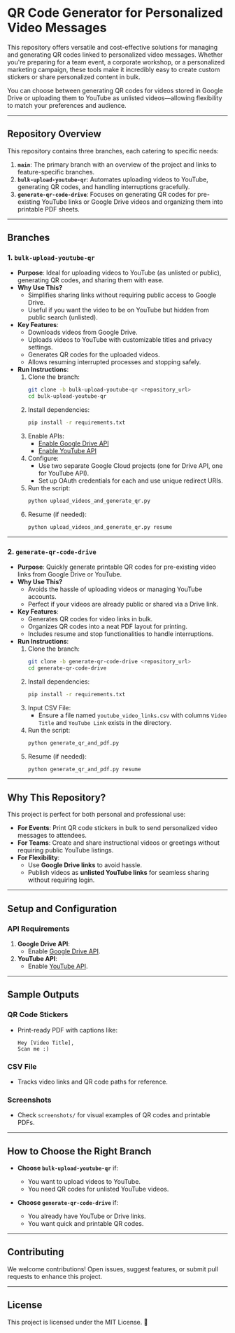 # **QR Code Generator for Personalized Video Messages**

This repository offers versatile and cost-effective solutions for managing and generating QR codes linked to personalized video messages. Whether you're preparing for a team event, a corporate workshop, or a personalized marketing campaign, these tools make it incredibly easy to create custom stickers or share personalized content in bulk. 

You can choose between generating QR codes for videos stored in Google Drive or uploading them to YouTube as unlisted videos—allowing flexibility to match your preferences and audience. 

---

## **Repository Overview**

This repository contains three branches, each catering to specific needs:

1. **`main`**: The primary branch with an overview of the project and links to feature-specific branches.
2. **`bulk-upload-youtube-qr`**: Automates uploading videos to YouTube, generating QR codes, and handling interruptions gracefully.
3. **`generate-qr-code-drive`**: Focuses on generating QR codes for pre-existing YouTube links or Google Drive videos and organizing them into printable PDF sheets.

---

## **Branches**

### **1. `bulk-upload-youtube-qr`**
- **Purpose**: Ideal for uploading videos to YouTube (as unlisted or public), generating QR codes, and sharing them with ease.
- **Why Use This?**
  - Simplifies sharing links without requiring public access to Google Drive.
  - Useful if you want the video to be on YouTube but hidden from public search (unlisted).
- **Key Features**:
  - Downloads videos from Google Drive.
  - Uploads videos to YouTube with customizable titles and privacy settings.
  - Generates QR codes for the uploaded videos.
  - Allows resuming interrupted processes and stopping safely.
- **Run Instructions**:
  1. Clone the branch:
     ```bash
     git clone -b bulk-upload-youtube-qr <repository_url>
     cd bulk-upload-youtube-qr
     ```
  2. Install dependencies:
     ```bash
     pip install -r requirements.txt
     ```
  3. Enable APIs:
     - [Enable Google Drive API](https://console.cloud.google.com/apis/library/drive.googleapis.com?project=<project-id>)
     - [Enable YouTube API](https://console.cloud.google.com/apis/library/youtube.googleapis.com?project=<project-id>)
  4. Configure:
     - Use two separate Google Cloud projects (one for Drive API, one for YouTube API).
     - Set up OAuth credentials for each and use unique redirect URIs.
  5. Run the script:
     ```bash
     python upload_videos_and_generate_qr.py
     ```
  6. Resume (if needed):
     ```bash
     python upload_videos_and_generate_qr.py resume
     ```

---

### **2. `generate-qr-code-drive`**
- **Purpose**: Quickly generate printable QR codes for pre-existing video links from Google Drive or YouTube.
- **Why Use This?**
  - Avoids the hassle of uploading videos or managing YouTube accounts.
  - Perfect if your videos are already public or shared via a Drive link.
- **Key Features**:
  - Generates QR codes for video links in bulk.
  - Organizes QR codes into a neat PDF layout for printing.
  - Includes resume and stop functionalities to handle interruptions.
- **Run Instructions**:
  1. Clone the branch:
     ```bash
     git clone -b generate-qr-code-drive <repository_url>
     cd generate-qr-code-drive
     ```
  2. Install dependencies:
     ```bash
     pip install -r requirements.txt
     ```
  3. Input CSV File:
     - Ensure a file named `youtube_video_links.csv` with columns `Video Title` and `YouTube Link` exists in the directory.
  4. Run the script:
     ```bash
     python generate_qr_and_pdf.py
     ```
  5. Resume (if needed):
     ```bash
     python generate_qr_and_pdf.py resume
     ```

---

## **Why This Repository?**

This project is perfect for both personal and professional use:
- **For Events**: Print QR code stickers in bulk to send personalized video messages to attendees.
- **For Teams**: Create and share instructional videos or greetings without requiring public YouTube listings.
- **For Flexibility**: 
  - Use **Google Drive links** to avoid hassle.
  - Publish videos as **unlisted YouTube links** for seamless sharing without requiring login.

---

## **Setup and Configuration**

### **API Requirements**
1. **Google Drive API**:
   - Enable [Google Drive API](https://console.cloud.google.com/apis/library/drive.googleapis.com).
2. **YouTube API**:
   - Enable [YouTube API](https://console.cloud.google.com/apis/library/youtube.googleapis.com).

---

## **Sample Outputs**

### **QR Code Stickers**
- Print-ready PDF with captions like:
  ```text
  Hey [Video Title],
  Scan me :)
  ```

### **CSV File**
- Tracks video links and QR code paths for reference.

### **Screenshots**
- Check `screenshots/` for visual examples of QR codes and printable PDFs.

---

## **How to Choose the Right Branch**

- **Choose `bulk-upload-youtube-qr`** if:
  - You want to upload videos to YouTube.
  - You need QR codes for unlisted YouTube videos.

- **Choose `generate-qr-code-drive`** if:
  - You already have YouTube or Drive links.
  - You want quick and printable QR codes.

---

## **Contributing**

We welcome contributions! Open issues, suggest features, or submit pull requests to enhance this project.

---

## **License**

This project is licensed under the MIT License. 🎉